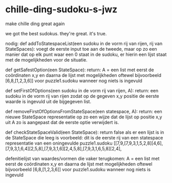 # chille-ding-sudoku-s-jwz
make chille ding great again

we got the best sudokus. they're great. it's true.

nodig:
def addToStatespaceList(een sudoku in de vorm rij van rijen, rij van StateSpaces):
   voegt de eerste input toe aan de tweede, maar op zo een manier dat op elk punt waar een 0 staat in de sudoku,
   er hierin een lijst staat met de mogelijkheden voor de situatie.


def getSafestOption(een StateSpace):
   return: A = een list met eerst de coördinaten x,y en daarna de lijst met mogelijkheden
   oftewel bijvoorbeeld [6,8,[1,2,3,6]] voor puzzle1.sudoku wanneer nog niets is ingevuld

def setFirstOfOptions(een sudoku in de vorm rij van rijen, A):
   return: een sudoku in de vorm rij van rijen zodat op de gegeven x,y positie de eerste waarde is ingevuld uit
           de bijgegeven list.

def removeFirstOfOptionsFromStateSpace(een statespace, A):
   return: een nieuwe StateSpace representatie op zo een wijze dat de lijst op positie x,y uit A zo is aangepast dat
           de eerste optie verwijdert is.

def checkStateSpaceValid(een StateSpace):
   return false als er een lijst is in de StateSpace die leeg is
          voorbeeld:
          dit is de eerste rij van een statespace representatie van een oningevulde puzzle1.sudoku
          [[7,9,[7,9,3,1,5,2,8][4,6],[7,9,3,1,6,4][2,5,8],[7,9,3,1,6][2,4,5,8],[7,9,3,1,6,5,8][2,4],





defenitielijst van waardes/vormen die vaker terugkomen:
A = een list met eerst de coördinaten x,y en daarna de lijst met mogelijkheden
   oftewel bijvoorbeeld [6,8,[1,2,3,6]] voor puzzle1.sudoku wanneer nog niets is ingevuld

